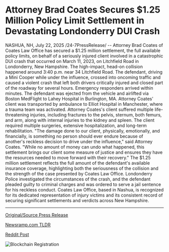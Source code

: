 # Attorney Brad Coates Secures $1.25 Million Policy Limit Settlement in Devastating Londonderry DUI Crash

NASHUA, NH, July 22, 2025 /24-7PressRelease/ -- Attorney Brad Coates of Coates Law Office has secured a $1.25 million settlement, the full available policy limits, on behalf of a seriously injured client involved in a catastrophic DUI crash that occurred on March 11, 2023, on Litchfield Road in Londonderry, New Hampshire.  The high-impact, head-on collision happened around 3:40 p.m. near 34 Litchfield Road. The defendant, driving a Mini Cooper while under the influence, crossed into oncoming traffic and caused a violent crash that left both drivers critically injured and closed part of the roadway for several hours.  Emergency responders arrived within minutes. The defendant was ejected from the vehicle and airlifted via Boston MedFlight to Lahey Hospital in Burlington, MA. Attorney Coates' client was transported by ambulance to Elliot Hospital in Manchester, where a trauma team was activated.  Attorney Coates's client suffered multiple life-threatening injuries, including fractures to the pelvis, sternum, both femurs, and arm, along with internal injuries to the kidney and spleen. The client required multiple surgeries, extensive hospitalization, and long-term rehabilitation.  "The damage done to our client, physically, emotionally, and financially, is something no person should ever endure because of another's reckless decision to drive under the influence," said Attorney Coates. "While no amount of money can undo what happened, this settlement brings our client some measure of justice and ensures they have the resources needed to move forward with their recovery."  The $1.25 million settlement reflects the full amount of the defendant's available insurance coverage, highlighting both the seriousness of the collision and the strength of the case presented by Coates Law Office.  Londonderry Police investigated the circumstances of the crash, and the defendant pleaded guilty to criminal charges and was ordered to serve a jail sentence for his reckless conduct.  Coates Law Office, based in Nashua, is recognized for its dedicated representation of injury victims and its consistent record of securing significant settlements and verdicts across New Hampshire. 

---

[Original/Source Press Release](https://www.24-7pressrelease.com/press-release/525084/attorney-brad-coates-secures-125-million-policy-limit-settlement-in-devastating-londonderry-dui-crash)
                    

[Newsramp.com TLDR](https://newsramp.com/curated-news/coates-law-office-secures-1-25m-settlement-in-dui-crash-case/4aa8649e2766dd3218a44bbf10271bc9) 

 



[Reddit Post](https://www.reddit.com/r/newsramp/comments/1m7hsb7/coates_law_office_secures_125m_settlement_in_dui/) 



![Blockchain Registration](https://cdn.newsramp.app/24-7PressRelease/qrcode/257/23/lambpxP5.webp)